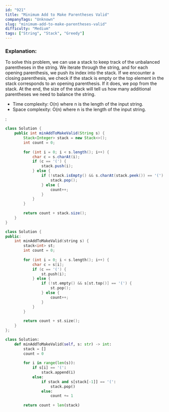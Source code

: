 ```yaml
---
id: "921"
title: "Minimum Add to Make Parentheses Valid"
companyTags: "Unknown"
slug: "minimum-add-to-make-parentheses-valid"
difficulty: "Medium"
tags: ["String", "Stack", "Greedy"]
---
```


### Explanation:
To solve this problem, we can use a stack to keep track of the unbalanced parentheses in the string. We iterate through the string, and for each opening parenthesis, we push its index into the stack. If we encounter a closing parenthesis, we check if the stack is empty or the top element in the stack corresponds to an opening parenthesis. If it does, we pop from the stack. At the end, the size of the stack will tell us how many additional parentheses we need to balance the string.

- Time complexity: O(n) where n is the length of the input string.
- Space complexity: O(n) where n is the length of the input string.

:

```java
class Solution {
    public int minAddToMakeValid(String s) {
        Stack<Integer> stack = new Stack<>();
        int count = 0;
        
        for (int i = 0; i < s.length(); i++) {
            char c = s.charAt(i);
            if (c == '(') {
                stack.push(i);
            } else {
                if (!stack.isEmpty() && s.charAt(stack.peek()) == '(') {
                    stack.pop();
                } else {
                    count++;
                }
            }
        }
        
        return count + stack.size();
    }
}
```

```cpp
class Solution {
public:
    int minAddToMakeValid(string s) {
        stack<int> st;
        int count = 0;
        
        for (int i = 0; i < s.length(); i++) {
            char c = s[i];
            if (c == '(') {
                st.push(i);
            } else {
                if (!st.empty() && s[st.top()] == '(') {
                    st.pop();
                } else {
                    count++;
                }
            }
        }
        
        return count + st.size();
    }
};
```

```python
class Solution:
    def minAddToMakeValid(self, s: str) -> int:
        stack = []
        count = 0
        
        for i in range(len(s)):
            if s[i] == '(':
                stack.append(i)
            else:
                if stack and s[stack[-1]] == '(':
                    stack.pop()
                else:
                    count += 1
                    
        return count + len(stack)
```